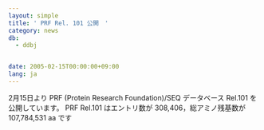```yaml
---
layout: simple
title: ' PRF Rel. 101 公開　'
category: news
db:
  - ddbj


date: 2005-02-15T00:00:00+09:00
lang: ja
---
```


2月15日より PRF (Protein Research Foundation)/SEQ データベース Rel.101 を公開しています。 PRF Rel.101 はエントリ数が 308,406，総アミノ残基数が 107,784,531 aa です
